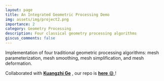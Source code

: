 ```yaml
---
layout: page
title: An Integrated Geometric Processing Demo
img: assets/img/project2.png
importance: 2
category: Geometry Processing
description: Four classical geometry processing algorithms
giscus_comments: false
---
```


Implementation of four traditional geometric processing algorithms: mesh parameterization, mesh smoothing, mesh simplification, and mesh deformation.

Collaborated with <a href="https://kuangzhige.github.io//"><b>Kuangzhi Ge</b></a> , our repo is <a href="https://github.com/qianfanshen/Frontier-of-Geometry-Computing_2024_spring/tree/main/Project"><b>here</b> :smile: </a> !
